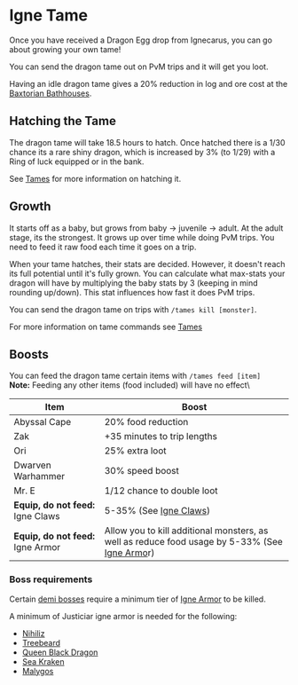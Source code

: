 # Igne Tame

Once you have received a Dragon Egg drop from Ignecarus, you can go about growing your own tame!

You can send the dragon tame out on PvM trips and it will get you loot.

Having an idle dragon tame gives a 20% reduction in log and ore cost at the [Baxtorian Bathhouses](../../minigames/baxtorian-bathhouses.md#boosts).

## Hatching the Tame

The dragon tame will take 18.5 hours to hatch. Once hatched there is a 1/30 chance its a rare shiny dragon, which is increased by 3% (to 1/29) with a Ring of luck equipped or in the bank.

See [Tames](../tames.md#hatching-the-tame) for more information on hatching it.

## Growth

It starts off as a baby, but grows from baby -> juvenile -> adult. At the adult stage, its the strongest. It grows up over time while doing PvM trips. You need to feed it raw food each time it goes on a trip.

When your tame hatches, their stats are decided. However, it doesn't reach its full potential until it's fully grown. You can calculate what max-stats your dragon will have by multiplying the baby stats by 3 (keeping in mind rounding up/down). This stat influences how fast it does PvM trips.

You can send the dragon tame on trips with `/tames kill [monster]`.

For more information on tame commands see [Tames](../tames.md)

## Boosts

You can feed the dragon tame certain items with `/tames feed [item]`\
**Note:** Feeding any other items (food included) will have no effect\\

| Item                               | Boost                                                                                                                              |
| ---------------------------------- | ---------------------------------------------------------------------------------------------------------------------------------- |
| Abyssal Cape                       | 20% food reduction                                                                                                                 |
| Zak                                | +35 minutes to trip lengths                                                                                                        |
| Ori                                | 25% extra loot                                                                                                                     |
| Dwarven Warhammer                  | 30% speed boost                                                                                                                    |
| Mr. E                              | 1/12 chance to double loot                                                                                                         |
| **Equip, do not feed:** Igne Claws | 5-35% (See [Igne Claws](igne-claws.md#igne-claw-creation))                                                                         |
| **Equip, do not feed:** Igne Armor | Allow you to kill additional monsters, as well as reduce food usage by 5-33% (See [Igne Armo](igne-claws.md#igne-armor-creation)r) |

### Boss requirements

Certain [demi bosses](../../bosses/demi-bosses/) require a minimum tier of [Igne Armor](igne-claws.md#igne-armor-creation) to be killed.

A minimum of Justiciar igne armor is needed for the following:

* [Nihiliz](../../bosses/demi-bosses/nihiliz.md)
* [Treebeard](../../bosses/demi-bosses/treebeard.md)
* [Queen Black Dragon](../../bosses/demi-bosses/queen-black-dragon.md)
* [Sea Kraken](../../bosses/demi-bosses/sea-kraken.md)
* [Malygos](../../bosses/demi-bosses/malygos.md)
